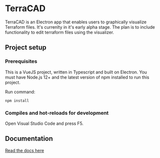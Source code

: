 # TerraCAD

TerraCAD is an Electron app that enables users to graphically visualize Terraform files. It's currenlty in it's early alpha stage.
The plan is to include functionality to edit terraform files using the visualizer.

## Project setup

### Prerequisites

This is a VueJS project, written in Typescript and built on Electron.
You must have Node.js 12+ and the latest version of npm installed to run this project.

Run command:

```
npm install
```

### Compiles and hot-reloads for development

Open Visual Studio Code and press F5.

## Documentation

[Read the docs here](https://thesimplez.github.io/TerraCAD)
